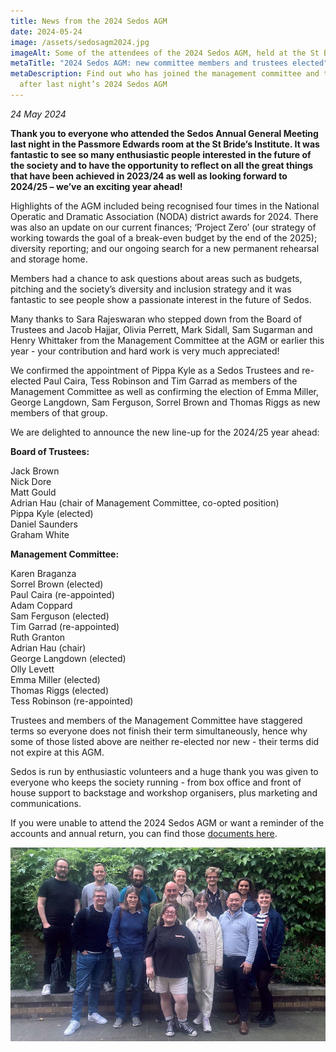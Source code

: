 ```yaml
---
title: News from the 2024 Sedos AGM
date: 2024-05-24
image: /assets/sedosagm2024.jpg
imageAlt: Some of the attendees of the 2024 Sedos AGM, held at the St Bride’s Institute
metaTitle: "2024 Sedos AGM: new committee members and trustees elected"
metaDescription: Find out who has joined the management committee and trustees
  after last night’s 2024 Sedos AGM
---
```

*24 May 2024*

**Thank you to everyone who attended the Sedos Annual General Meeting last night in the Passmore Edwards room at the St Bride’s Institute. It was fantastic to see so many enthusiastic people interested in the future of the society and to have the opportunity to reflect on all the great things that have been achieved in 2023/24 as well as looking forward to 2024/25 – we’ve an exciting year ahead!** 

Highlights of the AGM included being recognised four times in the National Operatic and Dramatic Association (NODA) district awards for 2024. There was also an update on our current finances; ‘Project Zero’ (our strategy of working towards the goal of a break-even budget by the end of the 2025); diversity reporting; and our ongoing search for a new permanent rehearsal and storage home.

Members had a chance to ask questions about areas such as budgets, pitching and the society’s diversity and inclusion strategy and it was fantastic to see people show a passionate interest in the future of Sedos.

Many thanks to Sara Rajeswaran who stepped down from the Board of Trustees and Jacob Hajjar, Olivia Perrett, Mark Sidall, Sam Sugarman and Henry Whittaker from the Management Committee at the AGM or earlier this year - your contribution and hard work is very much appreciated!

We confirmed the appointment of Pippa Kyle as a Sedos Trustees and re-elected Paul Caira, Tess Robinson and Tim Garrad as members of the Management Committee as well as confirming the election of Emma Miller, George Langdown, Sam Ferguson, Sorrel Brown and Thomas Riggs as new members of that group.

We are delighted to announce the new line-up for the 2024/25 year ahead:

**Board of Trustees:**

Jack Brown\
Nick Dore\
Matt Gould \
Adrian Hau (chair of Management Committee, co-opted position)\
Pippa Kyle (elected)\
Daniel Saunders\
Graham White 

**Management Committee:**

Karen Braganza \
Sorrel Brown (elected) \
Paul Caira (re-appointed)\
Adam Coppard\
Sam Ferguson (elected) \
Tim Garrad (re-appointed)\
Ruth Granton\
Adrian Hau (chair)\
George Langdown (elected) \
Olly Levett\
Emma Miller (elected) \
Thomas Riggs (elected) \
Tess Robinson (re-appointed)

Trustees and members of the Management Committee have staggered terms so everyone does not finish their term simultaneously, hence why some of those listed above are neither re-elected nor new - their terms did not expire at this AGM.

Sedos is run by enthusiastic volunteers and a huge thank you was given to everyone who keeps the society running - from box office and front of house support to backstage and workshop organisers, plus marketing and communications.

If you were unable to attend the 2024 Sedos AGM or want a reminder of the accounts and annual return, you can find those [documents here](https://drive.google.com/drive/u/0/folders/1_K1goTjJWsoldoHrqjTgKUUoyQWvRUE8?mc_cid=dcc96783a4&mc_eid=UNIQID).

![Members of the 2024/24 Sedos Trustees and Management Committee ](/assets/sedosagm2024-committee-trustees.jpg)